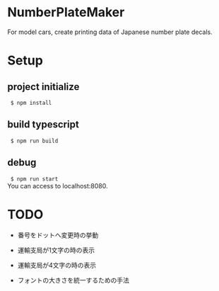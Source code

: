 # NumberPlateMaker
For model cars, create printing data of Japanese number plate decals.

# Setup
## project initialize
``` $ npm install```

## build typescript
``` $ npm run build```

## debug
``` $ npm run start```  
You can access to localhost:8080.

# TODO
* 番号をドットへ変更時の挙動

* 運輸支局が1文字の時の表示

* 運輸支局が4文字の時の表示

* フォントの大きさを統一するための手法
